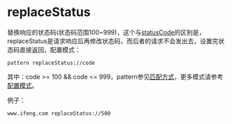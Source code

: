 # replaceStatus

替换响应的状态码(状态码范围100~999)，这个与[statusCode](statusCode.html)的区别是，replaceStatus是请求响应后再修改状态码，而后者的请求不会发出去，设置完状态码直接返回，配置模式：

	pattern replaceStatus://code
	
其中：code >= 100 && code <= 999，pattern参见[匹配方式](../pattern.html)，更多模式请参考[配置模式](../mode.html)。


例子：

	www.ifeng.com replaceStatus://500